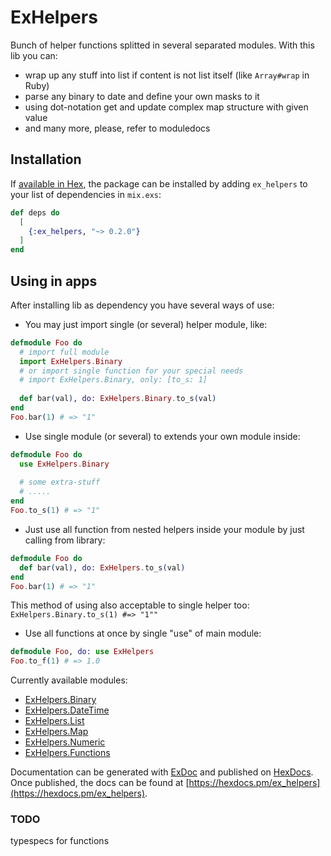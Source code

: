 # ExHelpers

Bunch of helper functions splitted in several separated modules.
With this lib you can:
- wrap up any stuff into list if content is not list itself (like `Array#wrap` in Ruby)
- parse any binary to date and define your own masks to it
- using dot-notation get and update complex map structure with given value
- and many more, please, refer to moduledocs 

## Installation

If [available in Hex](https://hex.pm/docs/publish), the package can be installed
by adding `ex_helpers` to your list of dependencies in `mix.exs`:

```elixir
def deps do
  [
    {:ex_helpers, "~> 0.2.0"}
  ]
end
```

## Using in apps

After installing lib as dependency you have several ways of use:

- You may just import single (or several) helper module, like: 
```elixir
defmodule Foo do
  # import full module
  import ExHelpers.Binary
  # or import single function for your special needs
  # import ExHelpers.Binary, only: [to_s: 1]
  
  def bar(val), do: ExHelpers.Binary.to_s(val)
end
Foo.bar(1) # => "1"
``` 

- Use single module (or several) to extends your own module inside:
```elixir
defmodule Foo do
  use ExHelpers.Binary
  
  # some extra-stuff
  # ..... 
end
Foo.to_s(1) # => "1"
```

- Just use all function from nested helpers inside your module by just calling from library:
```elixir
defmodule Foo do
  def bar(val), do: ExHelpers.to_s(val)
end
Foo.bar(1) # => "1"
``` 
This method of using also acceptable to single helper too: `ExHelpers.Binary.to_s(1) #=> "1""`

- Use all functions at once by single "use" of main module:
```elixir
defmodule Foo, do: use ExHelpers
Foo.to_f(1) # => 1.0
```

Currently available modules:
  - [ExHelpers.Binary](lib/ex_helpers/binary.ex)
  - [ExHelpers.DateTime](lib/ex_helpers/date_time.ex)
  - [ExHelpers.List](lib/ex_helpers/list.ex)
  - [ExHelpers.Map](lib/ex_helpers/map.ex)
  - [ExHelpers.Numeric](lib/ex_helpers/numeric.ex)
  - [ExHelpers.Functions](lib/ex_helpers/functions.ex)

Documentation can be generated with [ExDoc](https://github.com/elixir-lang/ex_doc)
and published on [HexDocs](https://hexdocs.pm). Once published, the docs can
be found at [https://hexdocs.pm/ex_helpers](https://hexdocs.pm/ex_helpers).

### TODO
typespecs for functions